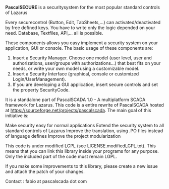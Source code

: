 <b>PascalSECURE</b> is a securitysystem for the most popular standard controls of Lazarus

Every securecontrol (Button, Edit, TabSheets,...) can activated/deactivated by free defined keys. You have to write only the logic depended on your need. Database, Textfiles, API,... all is possible.

These components allows you easy implement a security system on your application, GUI or console.
The basic usage of these components are:
  1) Insert a Security Manager. Choose one model (user level, user and authorizations, user/groups with authorizations...) that best fits on your needs, or write your own model using a customizable model.
  2) Insert a Security Interface (graphical, console or customized Login/UserManagement).
  3) If you are developing a GUI application, insert secure controls and set the property SecurityCode.

It is a standalone part of PascalSCADA 1.0 - A multiplatform SCADA framework for Lazarus. This code is a entire rewrite of PascalSCADA hosted at https://sourceforge.net/projects/pascalscada. The main goal of this initiative is:

Make security easy for normal applications
Extend the security system to all standard controls of Lazarus
Improve the translation, using .PO files instead of language defines
Improve the project modularization

This code is under modified LGPL (see LICENSE.modifiedLGPL.txt). This means that you can link this library inside your programs for any purpose. Only the included part of the code must remain LGPL.

If you make some improvements to this library, please create a new issue and attach the patch of your changes.

Contact : fabio at pascalscada dot com
